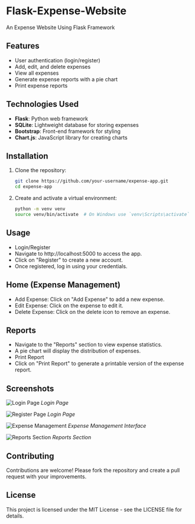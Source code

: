 ﻿# Flask-Expense-Website
An Expense Website Using Flask Framework

## Features

- User authentication (login/register)
- Add, edit, and delete expenses
- View all expenses
- Generate expense reports with a pie chart
- Print expense reports

## Technologies Used

- **Flask**: Python web framework
- **SQLite**: Lightweight database for storing expenses
- **Bootstrap**: Front-end framework for styling
- **Chart.js**: JavaScript library for creating charts

## Installation

1. Clone the repository:

   ```bash
   git clone https://github.com/your-username/expense-app.git
   cd expense-app

2. Create and activate a virtual environment:

   ```bash
   python -m venv venv
   source venv/bin/activate  # On Windows use `venv\Scripts\activate`

## Usage

- Login/Register
- Navigate to http://localhost:5000 to access the app.
- Click on "Register" to create a new account.
- Once registered, log in using your credentials.

## Home (Expense Management)
- Add Expense: Click on "Add Expense" to add a new expense.
- Edit Expense: Click on the expense to edit it.
- Delete Expense: Click on the delete icon to remove an expense.

## Reports
- Navigate to the "Reports" section to view expense statistics.
- A pie chart will display the distribution of expenses.
- Print Report
- Click on "Print Report" to generate a printable version of the expense report.

## Screenshots

![Login Page](screenshots/login.png)
*Login Page*

![Register Page](screenshots/signup.png)
*Login Page*

![Expense Management](screenshots/expense.png)
*Expense Management Interface*

![Reports Section](screenshots/report.png)
*Reports Section*


## Contributing
Contributions are welcome! Please fork the repository and create a pull request with your improvements.

## License
This project is licensed under the MIT License - see the LICENSE file for details.

